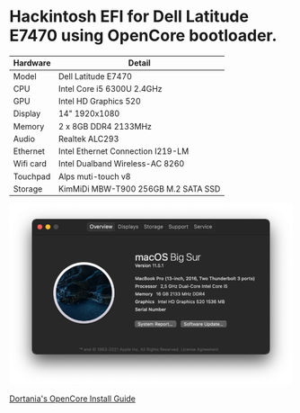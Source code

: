 # Hackintosh EFI for Dell Latitude E7470 using OpenCore bootloader.

| Hardware  | Detail                              |
| --------- | ----------------------------------- |
| Model     | Dell Latitude E7470                 |
| CPU       | Intel Core i5 6300U 2.4GHz          |
| GPU       | Intel HD Graphics 520               |
| Display   | 14" 1920x1080                       |
| Memory    | 2 x 8GB DDR4 2133MHz                |
| Audio     | Realtek ALC293                      |
| Ethernet  | Intel Ethernet Connection I219-LM   |
| Wifi card | Intel Dualband Wireless-AC 8260     |
| Touchpad  | Alps muti-touch v8                  |
| Storage   | KimMiDi MBW-T900 256GB M.2 SATA SSD |

<img src="about-this-mac.png" width=640>

[Dortania's OpenCore Install Guide](https://dortania.github.io/OpenCore-Install-Guide/)
